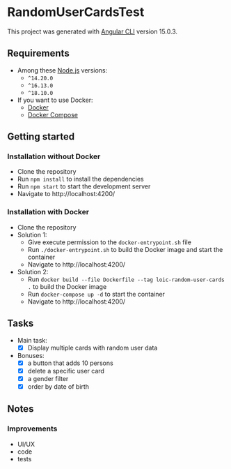 # RandomUserCardsTest
This project was generated with [Angular CLI](https://github.com/angular/angular-cli) version 15.0.3.

## Requirements
- Among these [Node.js](https://nodejs.org/en/download/package-manager) versions:
  - `^14.20.0`
  - `^16.13.0`
  - `^18.10.0`
- If you want to use Docker:
  - [Docker](https://docs.docker.com/get-docker/)
  - [Docker Compose](https://docs.docker.com/compose/install/)

## Getting started
### Installation without Docker
- Clone the repository
- Run `npm install` to install the dependencies
- Run `npm start` to start the development server
- Navigate to http://localhost:4200/

### Installation with Docker
- Clone the repository
- Solution 1:
  - Give execute permission to the `docker-entrypoint.sh` file
  - Run `./docker-entrypoint.sh` to build the Docker image and start the container
  - Navigate to http://localhost:4200/
- Solution 2:
  - Run `docker build --file Dockerfile --tag loic-random-user-cards .` to build the Docker image
  - Run `docker-compose up -d` to start the container
  - Navigate to http://localhost:4200/

## Tasks
- Main task:
  - [x] Display multiple cards with random user data
- Bonuses:
  - [x] a button that adds 10 persons
  - [x] delete a specific user card
  - [x] a gender filter
  - [x] order by date of birth

## Notes
### Improvements
- UI/UX
- code
- tests
